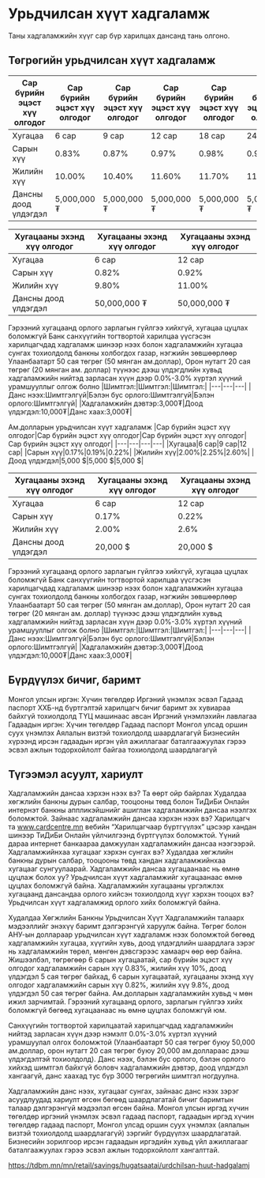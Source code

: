 # Урьдчилсан хүүт хадгаламж
Таны хадгаламжийн хүүг сар бүр харилцах дансанд тань олгоно. 

## Төгрөгийн урьдчилсан хүүт хадгаламж
|Сар бүрийн эцэст хүү олгодог|Сар бүрийн эцэст хүү олгодог|Сар бүрийн эцэст хүү олгодог|Сар бүрийн эцэст хүү олгодог|Сар бүрийн эцэст хүү олгодог|Сар бүрийн эцэст хүү олгодог|
|---|---|---|---|---|---|
|Хугацаа|6 сар|9 сар|12 сар|18 сар|24 сар|
|Сарын хүү|0.83%|0.87%|0.97%|0.98%|0.98%|
|Жилийн хүү|10.00%|10.40%|11.60%|11.70%|11.80%|
|Дансны доод үлдэгдэл|5,000,000 ₮|5,000,000 ₮|5,000,000 ₮|5,000,000 ₮|5,000,000 ₮|

|Хугацааны эхэнд хүү олгодог|Хугацааны эхэнд хүү олгодог|Хугацааны эхэнд хүү олгодог|
|---|---|---|
|Хугацаа|6 сар|12 сар|
|Сарын хүү|0.82%|0.92%|
|Жилийн хүү|9.80%|11.00%|
|Дансны доод үлдэгдэл|50,000,000 ₮|50,000,000 ₮|

Гэрээний хугацаанд орлого зарлагын гүйлгээ хийхгүй, хугацаа цуцлах боломжгүй
Банк санхүүгийн тогтвортой харилцаа үүсгэсэн харилцагчдад хадгаламж шинээр нээх болон хадгаламжийн хугацаа сунгах тохиолдолд банкны холбогдох газар, нэгжийн зөвшөөрлөөр Улаанбаатарт 50 сая төгрөг (50 мянган ам.доллар), Орон нутагт 20 сая төгрөг (20 мянган ам. доллар) түүнээс дээш үлдэгдлийн хувьд хадгаламжийн нийтэд зарласан хүүн дээр 0.0%-3.0% хүртэл хүүний урамшууллыг олгож болно
|Шимтгэл:|Шимтгэл:|Шимтгэл:|
|---|---|---|
|Данс нээх:Шимтгэлгүй|Бэлэн бус орлого:Шимтгэлгүй|Бэлэн орлого:Шимтгэлгүй|
|Хадгаламжийн дэвтэр:3,000₮|Доод үлдэгдэл:10,000₮|Данс хаах:3,000₮|

Ам.долларын урьдчилсан хүүт хадгаламж
|Сар бүрийн эцэст хүү олгодог|Сар бүрийн эцэст хүү олгодог|Сар бүрийн эцэст хүү олгодог|Сар бүрийн эцэст хүү олгодог|
|---|---|---|---|
|Хугацаа|6 сар|9 сар|12 сар|
|Сарын хүү|0.17%|0.19%|0.22%|
|Жилийн хүү|2.00%|2.25%|2.60%|
|Доод үлдэгдэл|5,000 $|5,000 $|5,000 $|

|Хугацааны эхэнд хүү олгодог|Хугацааны эхэнд хүү олгодог|Хугацааны эхэнд хүү олгодог|
|---|---|---|
|Хугацаа|6 сар|12 сар|
|Сарын хүү|0.17%|0.22%|
|Жилийн хүү|2.00%|2.6%|
|Дансны доод үлдэгдэл|20,000 $|20,000 $|

Гэрээний хугацаанд орлого зарлагын гүйлгээ хийхгүй, хугацаа цуцлах боломжгүй
Банк санхүүгийн тогтвортой харилцаа үүсгэсэн харилцагчдад хадгаламж шинээр нээх болон хадгаламжийн хугацаа сунгах тохиолдолд банкны холбогдох газар, нэгжийн зөвшөөрлөөр Улаанбаатарт 50 сая төгрөг (50 мянган ам.доллар), Орон нутагт 20 сая төгрөг (20 мянган ам. доллар) түүнээс дээш үлдэгдлийн хувьд хадгаламжийн нийтэд зарласан хүүн дээр 0.0%-3.0% хүртэл хүүний урамшууллыг олгож болно
|Шимтгэл:|Шимтгэл:|Шимтгэл:|
|---|---|---|
|Данс нээх:Шимтгэлгүй|Бэлэн бус орлого:Шимтгэлгүй|Бэлэн орлого:Шимтгэлгүй|
|Хадгаламжийн дэвтэр:3,000₮|Доод үлдэгдэл:10,000₮|Данс хаах:3,000₮|

## Бүрдүүлэх бичиг, баримт
Монгол улсын иргэн:
Хүчин төгөлдөр Иргэний үнэмлэх эсвэл Гадаад паспорт
ХХБ-нд бүртгэлтэй харилцагч бичиг баримт эх хувиараа байхгүй тохиолдолд ТҮЦ машинаас авсан Иргэний үнэмлэхийн лавлагаа
Гадаадын иргэн:
Хүчин төгөлдөр Гадаад паспорт
Монгол улсад оршин суух үнэмлэх
Аялалын визтэй тохиолдолд шаардлагагүй
Бизнесийн хүрээнд ирсэн гадаадын иргэн үйл ажиллагааг баталгаажуулах гэрээ эсвэл ажлын тодорхойлолт байгаа тохиолдолд шаардлагагүй

## Түгээмэл асуулт, хариулт
Хадгаламжийн дансаа хэрхэн нээх вэ?
Та өөрт ойр байрлах Худалдаа хөгжлийн банкны дурын салбар, тооцооны төвд болон ТиДиБи Онлайн интернэт банкны аппликэйшнийг ашиглан хадгаламжийн дансаа нээлгэх боломжтой.
Зайнаас хадгаламжийн дансаа хэрхэн нээх вэ?
Харилцагч та www.cardcentre.mn вебийн “Харилцагчаар бүртгүүлэх” цэсээр хандан шинээр ТиДиБи Онлайн үйлчилгээнд бүртгүүлэх боломжтой. Үүний дараа интернет банкаараа дамжуулан хадгаламжийн дансаа нээгээрэй.
Хадгаламжийнхаа хугацааг хэрхэн сунгах вэ?
Худалдаа хөгжлийн банкны дурын салбар, тооцооны төвд хандан хадгаламжийнхаа хугацааг сунгуулаарай.
Хадгаламжийн дансаа хугацаанаас нь өмнө цуцлаж болох уу?
Урьдчилсан хүүт хадгаламжийг хугацаанаас өмнө цуцлах боломжгүй байна.
Хадгаламжийн хугацааны үргэлжлэх хугацаанд дансандаа орлого хийсэн тохиолдолд хүүг хэрхэн тооцох вэ?
Урьдчилсан хүүт хадгаламжид орлого хийх боломжгүй байна.

Худалдаа Хөгжлийн Банкны Урьдчилсан Хүүт Хадгаламжийн талаарх мэдээллийг энэхүү баримт дэлгэрэнгүй харуулж байна.  Төгрөг болон АНУ-ын доллараар урьдчилсан хүүт хадгаламж нээх боломжтой бөгөөд хадгаламжийн хугацаа, хүүгийн хувь, доод үлдэгдлийн шаардлага зэрэг нь хадгаламжийн төрөл, мөнгөн дэвсгэрээс хамаарч өөр өөр байна.  Жишээлбэл, төгрөгөөр 6 сарын хугацаатай, сар бүрийн эцэст хүү олгодог хадгаламжийн сарын хүү 0.83%, жилийн хүү 10%, доод үлдэгдэл 5 сая төгрөг байхад, 6 сарын хугацаатай, хугацааны эхэнд хүү олгодог хадгаламжийн сарын хүү 0.82%, жилийн хүү 9.8%, доод үлдэгдэл 50 сая төгрөг байна.  Ам.долларын хадгаламжийн хувьд ч мөн ижил зарчимтай.  Гэрээний хугацаанд орлого, зарлагын гүйлгээ хийх боломжгүй бөгөөд хугацаанаас нь өмнө цуцлах боломжгүй юм.

Санхүүгийн тогтвортой харилцаатай харилцагчдад хадгаламжийн нийтэд зарласан хүүн дээр нэмэлт 0.0%-3.0% хүртэл хүүний урамшуулал олгох боломжтой (Улаанбаатарт 50 сая төгрөг буюу 50,000 ам.доллар, орон нутагт 20 сая төгрөг буюу 20,000 ам.доллараас дээш үлдэгдэлтэй тохиолдолд).  Данс нээх, бэлэн бус орлого, бэлэн орлого хийхэд шимтгэл байхгүй боловч хадгаламжийн дэвтэр, доод үлдэгдэл хангаагүй, данс хаахад тус бүр 3000 төгрөгийн шимтгэл ногдуулна.

Хадгаламжийн данс нээх, хугацааг сунгах, зайнаас данс нээх зэрэг асуудлуудад хариулт өгсөн бөгөөд шаардлагатай бичиг баримтын талаар дэлгэрэнгүй мэдээлэл өгсөн байна.  Монгол улсын иргэд хүчин төгөлдөр иргэний үнэмлэх эсвэл гадаад паспорт, гадаадын иргэд хүчин төгөлдөр гадаад паспорт, Монгол улсад оршин суух үнэмлэх (аялалын визтэй тохиолдолд шаардлагагүй)  зэргийг бүрдүүлэх шаардлагатай.  Бизнесийн зорилгоор ирсэн гадаадын иргэдийн хувьд үйл ажиллагааг баталгаажуулах гэрээ эсвэл ажлын тодорхойлолт хангалттай.


https://tdbm.mn/mn/retail/savings/hugatsaatai/urdchilsan-huut-hadgalamj